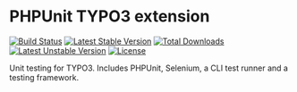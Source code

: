 # PHPUnit TYPO3 extension

[![Build Status](https://travis-ci.org/oliverklee/ext-phpunit.svg?branch=master)](https://travis-ci.org/oliverklee/ext-phpunit)
[![Latest Stable Version](https://poser.pugx.org/oliverklee/phpunit/v/stable.svg)](https://packagist.org/packages/oliverklee/phpunit)
[![Total Downloads](https://poser.pugx.org/oliverklee/phpunit/downloads.svg)](https://packagist.org/packages/oliverklee/phpunit)
[![Latest Unstable Version](https://poser.pugx.org/oliverklee/phpunit/v/unstable.svg)](https://packagist.org/packages/oliverklee/phpunit)
[![License](https://poser.pugx.org/oliverklee/phpunit/license.svg)](https://packagist.org/packages/oliverklee/phpunit)

Unit testing for TYPO3. Includes PHPUnit, Selenium, a CLI test runner and
a testing framework.
